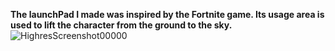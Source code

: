 **The launchPad I made was inspired by the Fortnite game. Its usage area is used to lift the character from the ground to the sky.** ![HighresScreenshot00000](https://github.com/user-attachments/assets/137f0231-183b-49f9-a73b-f7991ce4a17d)
